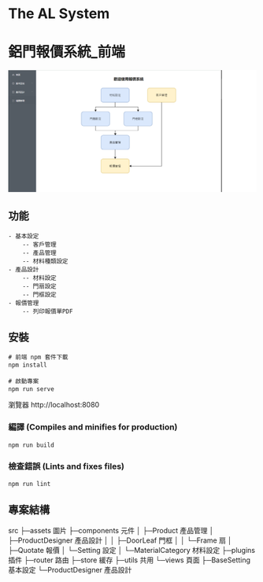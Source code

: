 # The AL System
# 鋁門報價系統_前端

![image](./src/assets/demo.png)


## 功能

```
- 基本設定
    -- 客戶管理
    -- 產品管理
    -- 材料種類設定
- 產品設計
    -- 材料設定
    -- 門扇設定
    -- 門框設定
- 報價管理
    -- 列印報價單PDF
```

## 安裝

```
# 前端 npm 套件下載
npm install

# 啟動專案
npm run serve
```
瀏覽器 http://localhost:8080
### 編譯 (Compiles and minifies for production)

```
npm run build
```

### 檢查錯誤  (Lints and fixes files)

```
npm run lint
```

## 專案結構
src
├─assets 圖片
├─components 元件
│  ├─Product 產品管理
│  ├─ProductDesigner 產品設計
│  │  ├─DoorLeaf 門框
│  │  └─Frame 扇
│  ├─Quotate 報價
│  └─Setting 設定
│      └─MaterialCategory 材料設定
├─plugins 插件
├─router 路由
├─store 緩存
├─utils 共用
└─views 頁面
    ├─BaseSetting 基本設定
    └─ProductDesigner 產品設計
